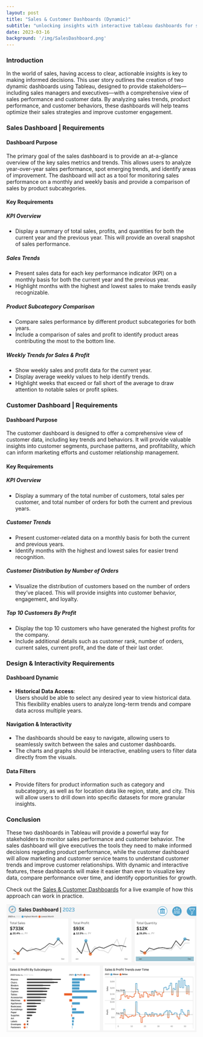 ```yaml
---
layout: post
title: "Sales & Customer Dashboards (Dynamic)"
subtitle: "unlocking insights with interactive tableau dashboards for sales and customer performance"
date: 2023-03-16
background: '/img/SalesDashboard.png'
---
```


### Introduction
In the world of sales, having access to clear, actionable insights is key to making informed decisions. This user story outlines the creation of two dynamic dashboards using Tableau, designed to provide stakeholders—including sales managers and executives—with a comprehensive view of sales performance and customer data. By analyzing sales trends, product performance, and customer behaviors, these dashboards will help teams optimize their sales strategies and improve customer engagement.

### Sales Dashboard | Requirements

#### Dashboard Purpose
The primary goal of the sales dashboard is to provide an at-a-glance overview of the key sales metrics and trends. This allows users to analyze year-over-year sales performance, spot emerging trends, and identify areas of improvement. The dashboard will act as a tool for monitoring sales performance on a monthly and weekly basis and provide a comparison of sales by product subcategories.

#### Key Requirements

##### KPI Overview
- Display a summary of total sales, profits, and quantities for both the current year and the previous year. This will provide an overall snapshot of sales performance.

##### Sales Trends
- Present sales data for each key performance indicator (KPI) on a monthly basis for both the current year and the previous year.
- Highlight months with the highest and lowest sales to make trends easily recognizable.

##### Product Subcategory Comparison
- Compare sales performance by different product subcategories for both years.
- Include a comparison of sales and profit to identify product areas contributing the most to the bottom line.

##### Weekly Trends for Sales & Profit
- Show weekly sales and profit data for the current year.
- Display average weekly values to help identify trends.
- Highlight weeks that exceed or fall short of the average to draw attention to notable sales or profit spikes.

### Customer Dashboard | Requirements

#### Dashboard Purpose
The customer dashboard is designed to offer a comprehensive view of customer data, including key trends and behaviors. It will provide valuable insights into customer segments, purchase patterns, and profitability, which can inform marketing efforts and customer relationship management.

#### Key Requirements

##### KPI Overview
- Display a summary of the total number of customers, total sales per customer, and total number of orders for both the current and previous years.

##### Customer Trends
- Present customer-related data on a monthly basis for both the current and previous years.
- Identify months with the highest and lowest sales for easier trend recognition.

##### Customer Distribution by Number of Orders
- Visualize the distribution of customers based on the number of orders they’ve placed. This will provide insights into customer behavior, engagement, and loyalty.

##### Top 10 Customers By Profit
- Display the top 10 customers who have generated the highest profits for the company.
- Include additional details such as customer rank, number of orders, current sales, current profit, and the date of their last order.

### Design & Interactivity Requirements

#### Dashboard Dynamic
- **Historical Data Access**:  
  Users should be able to select any desired year to view historical data. This flexibility enables users to analyze long-term trends and compare data across multiple years.

#### Navigation & Interactivity
- The dashboards should be easy to navigate, allowing users to seamlessly switch between the sales and customer dashboards.
- The charts and graphs should be interactive, enabling users to filter data directly from the visuals.

#### Data Filters
- Provide filters for product information such as category and subcategory, as well as for location data like region, state, and city. This will allow users to drill down into specific datasets for more granular insights.

### Conclusion
These two dashboards in Tableau will provide a powerful way for stakeholders to monitor sales performance and customer behavior. The sales dashboard will give executives the tools they need to make informed decisions regarding product performance, while the customer dashboard will allow marketing and customer service teams to understand customer trends and improve customer relationships. With dynamic and interactive features, these dashboards will make it easier than ever to visualize key data, compare performance over time, and identify opportunities for growth.

Check out the [Sales & Customer Dashboards](https://public.tableau.com/app/profile/wei.cheng7743/viz/SalesCustomerDashboardsDynamic_17264910275710/SalesDashboard) for a live example of how this approach can work in practice.


![Image Alt](https://github.com/chengwei0815/Sales-Dashboard/blob/main/demo-1.png?raw=true)

